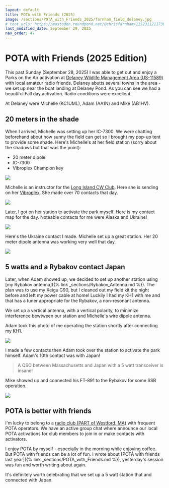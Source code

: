 ```yaml
---
layout: default
title: POTA with Friends (2025)
image: /sections/POTA_with_Friends_2025/farnham_field_delaney.jpg
# toot_urls: https://mastodon.roundpond.net/@chrisfarnham/115231121173871928
last_modified_date: September 29, 2025
nav_order: 47
---
```


# POTA with Friends (2025 Edition)

This past Sunday (September 28, 2025) I was able to get out and enjoy a Parks on the Air activation at
[Delaney Wildlife Management Area (US-11589)](https://pota.app/#/park/US-11589) with
local amateur radio friends. Delaney abutts several towns in the area - we set up
near the boat landing at Delaney Pond. As you can see we had a beautiful Fall day
activation. Radio conditions were excellent.

At Delaney were Michelle (KC1UML), Adam (AA1N) and Mike (AB1HV).

## 20 meters in the shade

When I arrived, Michelle was setting up her IC-7300. We were chatting beforehand about how
sunny the field can get so I brought my pop-up tent to provide some shade. Here's Michelle's
at her field station (sorry about the shadows but that was the point):

 - 20 meter dipole
 - IC-7300
 - Vibroplex Champion key

![](PXL_20250928_182053877.jpg)

Michelle is an instructor for the [Long Island CW Club](https://longislandcwclub.org/). Here she is
sending on her [Vibroplex](https://www.vibroplexcollector.net/?page_id=467). She made over 70 contacts
that day.

![](PXL_20250928_184411598.jpg)

Later, I got on her station to activate the park myself. Here is my contact map for the day. Noteable
contacts for me were Alaska and Ukraine!

![](46203ef7853615bb.png)

Here's the Ukraine contact I made. Michelle set up a great station. Her 20 meter dipole antenna was working very well that day.

![](ukrain_qso_path.png)

## 5 watts and a Rybakov contact Japan

Later, when Adam showed up, we decided to set up another station using
[my Rybakov antenna]({% link _sections/Rybakov_Antenna.md %}). The plan was to use
my Xeigu G90, but I cleaned out my field kit the night before and left my power cable at home!
Luckily I had my KH1 with me and that has a tuner appropriate for the Rybakov, a non-resonant antenna.

We set up a vertical antenna, with a vertical polarity, to minimize interference bewtween our station and Michelle's wire dipole antenna.

Adam took this photo of me operating the station shortly after connecting my KH1.

![](farnham_field_delaney.jpg)

I made a few contacts then Adam took over the station to activate the park himself. Adam's 10th contact was with Japan!

> A QSO between Massachusetts and Japan with a 5 watt transceiver is insane!

Mike showed up and connected his FT-891 to the Rybakov for some SSB operation.

![](PXL_20250928_211831999.jpg)

## POTA is better with friends

I'm lucky to belong to a [radio club (PART of Westford, MA)](https://wb1gof.org/) with frequent
POTA operators. We have an active group chat where announce our local POTA activations for
club members to join in or make contacts with activators.

I enjoy POTA by myself  - especially in the morning while enjoying coffee. But POTA with
friends can be a lot of fun. I wrote about [POTA with friends last year]({% link _sections/POTA_with_Friends.md %}),
yesterday's session was fun and worth writing about again.

It's definitely worth celebrating that we set up a 5 watt station that and connected with Japan.
